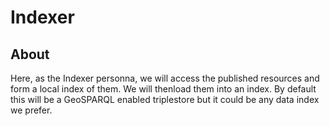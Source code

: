 # Indexer

## About

Here, as the Indexer personna, we will access the published resources
and form a local index of them.  We will thenload them into an index.
By default this will be a GeoSPARQL enabled triplestore but it could
be any data index we prefer.

